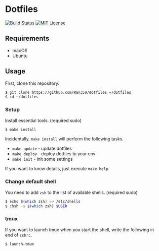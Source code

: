 # Dotfiles

[![Build Status](https://github.com/Ran350/dotfiles/workflows/build/badge.svg)](https://github.com/Ran350/dotfiles/actions)
[![MIT License](http://img.shields.io/badge/license-MIT-blue.svg?style=flat)](LICENSE.txt)

## Requirements

- macOS
- Ubuntu

## Usage

First, clone this repository.

```sh
$ git clone https://github.com/Ran350/dotfiles ~/dotfiles
$ cd ~/dotfiles
```

### Setup

Install essential tools. (required sudo)

```sh
$ make install
```

Incidentally, `make install` will perform the following tasks.

- `make update` - update dotfiles
- `make deploy` - deploy dotfiles to your env
- `make init` - init some settings

If you want to know details, just execute `make help`.

### Change default shell

You need to add `zsh` to the list of available shells. (required sudo)

```sh
$ echo $(which zsh) >> /etc/shells
$ chsh -s $(which zsh) $USER
```

### tmux

If you want to launch tmux when you start the shell, write the following in end of `zshrc`.

```sh
$ launch-tmux
```
